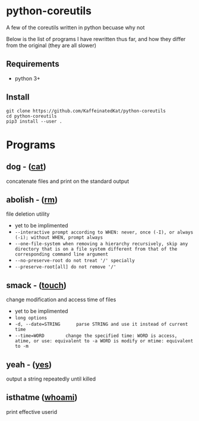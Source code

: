 # python-coreutils
A few of the coreutils written in python becuase why not

Below is the list of programs I have rewritten thus far, and how they differ from the original (they are all slower)

## Requirements

* python 3+

## Install

```
git clone https://github.com/KaffeinatedKat/python-coreutils
cd python-coreutils
pip3 install --user .
```

# Programs

## dog - ([cat](https://github.com/coreutils/coreutils/blob/master/src/cat.c))
concatenate files and print on the standard output

## abolish - ([rm](https://github.com/coreutils/coreutils/blob/master/src/rm.c))
file deletion utility

* yet to be implimented
* `--interactive prompt according to WHEN: never, once (-I), or always (-i); without WHEN, prompt always`
* `--one-file-system when removing a hierarchy recursively, skip any directory that is on a file system different from that of the corresponding command line argument`
* `--no-preserve-root do not treat '/' specially`
* `--preserve-root[all] do not remove '/'`


## smack - ([touch](https://github.com/coreutils/coreutils/blob/master/src/touch.c))
change modification and access time of files

* yet to be implimented
* `long options`
* `-d, --date=STRING      parse STRING and use it instead of current time`
* `--time=WORD        change the specified time:
                           WORD is access, atime, or use: equivalent to -a
                           WORD is modify or mtime: equivalent to -m`

## yeah - ([yes](https://github.com/coreutils/coreutils/blob/master/src/yes.c))
output a string repeatedly until killed

## isthatme ([whoami](https://github.com/coreutils/coreutils/blob/master/src/whoami.c))
print effective userid
